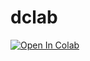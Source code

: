 # dclab
<a href="https://colab.research.google.com/github/dozzler555/dclab/blob/main/dclab.ipynb" target="_parent\"><img src="https://colab.research.google.com/assets/colab-badge.svg" alt="Open In Colab"/></a>
